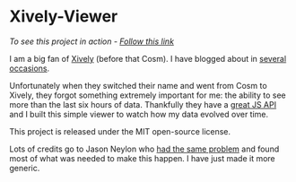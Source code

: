 # Xively-Viewer

_To see this project in action - [Follow this link][live]_

I am a big fan of [Xively][xively] (before that Cosm). I have blogged about in [several][weatherstation] [occasions][pijs-tuto].

Unfortunately when they switched their name and went from Cosm to Xively, they forgot something extremely important for me: the ability to see more than the last six hours of data. Thankfully they have a [great JS  API][xively-api] and I built this simple viewer to watch how my data evolved over time.

This project is released under the MIT open-source license.

Lots of credits go to Jason Neylon who [had the same problem][jason] and found most of what was needed to make this happen. I have just made it more generic.

[xively]: http://www.xively.com/
[live]: http://www.sarfata.org/xively-viewer/
[weatherstation]: www.tbideas.com/blog/2013/01/connect-your-weather-station-to-Internet
[pijs-tuto]: http://pijs.io/learn/read-data-from-a-weather-station-connected-through-a-serial-port-and-push-to-cosm
[xively-api]: http://xively.github.io/xively-js
[jason]: http://jasonneylon.wordpress.com/2013/05/26/plotting-xively-timeseries-data-using-rickshaw/